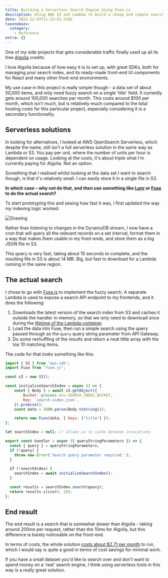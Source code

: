 ```yaml
---
title: Building a Serverless Search Engine Using Fuse.js
description: Using AWS S3 and Lambda to build a cheap and simple search engine.
date: 2023-12-03T11:23:53.510Z
taxonomies:
  category:
    - Reference
extra: {}
---
```


One of my side projects that gets considerable traffic finally used up all its free [Algolia](https://www.algolia.com) credits.

I love Algolia because of how easy it is to set up, with great SDKs, both for managing your search index, and its ready-made front-end UI components for React and many other front-end environments.

My use case in this project is really simple though - a data set of about 50,000 items, and only need fuzzy search on a single 'title' field. It currently gets around 100,000 searches per month. This costs around $100 per month, which isn't much, but is relatively much compared to the total hosting costs for this particular project, especially considering it is a secondary functionality.

## Serverless solutions
In looking for alternatives, I looked at AWS OpenSearch Serverless, which despite the name, still isn't a full serverless solution in the same way as Lambda or S3. You pay per unit, where the number of units per hour is dependent on usage. Looking at the costs, it's about triple what I'm currently paying for Algolia. Not an option.

Something that I realised whilst looking at the data set I want to search though, is that it's relatively small. I can easily store it in a single file in S3.

**In which case – why not do that, and then use something like [Lunr](https://lunrjs.com) or [Fuse](https://www.fusejs.io) to do the actual search?**

To start prototyping this and seeing how fast it was, I first updated the way my indexing logic worked:

![Drawing](https://mirri.link/rEfWQjX)

Rather than listening to changes in the DynamoDB stream, I now have a cron that will query all the relevant records on a set interval, format them in a way that makes them usable in my front-ends, and store them as a big JSON file in S3.

This query is very fast, taking about 10 seconds to complete, and the resulting file in S3 is about 14 MB. Big, but fast to download for a Lambda running in the same region.

## The actual search
I chose to go with  [Fuse.js](https://www.fusejs.io) to implement the fuzzy search. A separate Lambda is used to expose a search API endpoint to my frontends, and it does the following:

1. Downloads the latest version of the search index from S3 and caches it outside the handler in memory, so that we only need to download once during the [lifetime of the Lambda container](https://docs.aws.amazon.com/lambda/latest/dg/lambda-runtime-environment.html#runtimes-lifecycle).
2. Load the data into Fuse, then run a simple search using the query passed through as the `query` query string parameter from API Gateway.
3. Do some reshuffling of the results and return a neat little array with the top 10 matching items.

The code for that looks something like this:

```js
import { S3 } from "aws-sdk";
import Fuse from "fuse.js";

const s3 = new S3();

const initializeSearchIndex = async () => {
	const { Body } = await s3.getObject({
		Bucket: process.env.SEARCH_INDEX_BUCKET,
		Key: `search-index.json`,
	}).promise();
	const data = JSON.parse(Body.toString());

	return new Fuse(data, { keys: ["title"] });
};

let searchIndex = null; // allows us to cache between invocations

export const handler = async ({ queryStringParameters }) => {
  const { query } = queryStringParameters;
  if (!query) {
	throw new Error('Search query parameter required.');
  }

  if (!searchIndex) {
    searchIndex = await initializeSearchIndex();
  }

  const results = searchIndex.search(query);
  return results.slice(0, 20);
};
```

## End result
The end result is a search that is somewhat slower than Algolia - taking around 200ms per request, rather than the 10ms for Algolia, but this difference is barely noticeable on the front-end.

In terms of costs, the whole solution [costs about $2.71 per month](https://calculator.aws/#/estimate?id=8cf5b5f8f614a20533e9dd0b4856b73de85e04aa) to run, which I would say is quite a good in terms of cost savings for minimal work.

If you have a small dataset you'd like to search over and don't want to spend money on a 'real' search engine, I think using serverless tools in this way is a really great solution.

<style>a[href="#internal-link"] { color: #9b9b9b; text-decoration: none !important; }</style>